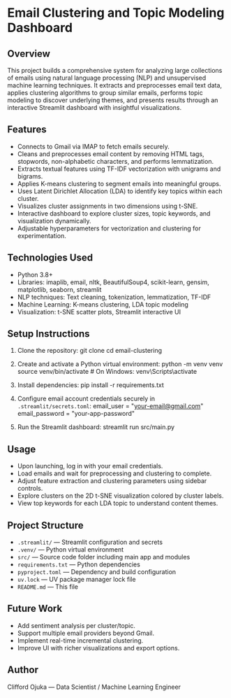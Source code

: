 # Email Clustering and Topic Modeling Dashboard

## Overview

This project builds a comprehensive system for analyzing large collections of emails using natural language processing (NLP) and unsupervised machine learning techniques. It extracts and preprocesses email text data, applies clustering algorithms to group similar emails, performs topic modeling to discover underlying themes, and presents results through an interactive Streamlit dashboard with insightful visualizations.

## Features

- Connects to Gmail via IMAP to fetch emails securely.
- Cleans and preprocesses email content by removing HTML tags, stopwords, non-alphabetic characters, and performs lemmatization.
- Extracts textual features using TF-IDF vectorization with unigrams and bigrams.
- Applies K-means clustering to segment emails into meaningful groups.
- Uses Latent Dirichlet Allocation (LDA) to identify key topics within each cluster.
- Visualizes cluster assignments in two dimensions using t-SNE.
- Interactive dashboard to explore cluster sizes, topic keywords, and visualization dynamically.
- Adjustable hyperparameters for vectorization and clustering for experimentation.

## Technologies Used

- Python 3.8+
- Libraries: imaplib, email, nltk, BeautifulSoup4, scikit-learn, gensim, matplotlib, seaborn, streamlit
- NLP techniques: Text cleaning, tokenization, lemmatization, TF-IDF
- Machine Learning: K-means clustering, LDA topic modeling
- Visualization: t-SNE scatter plots, Streamlit interactive UI

## Setup Instructions

1. Clone the repository:
git clone <repository-url>
cd email-clustering


2. Create and activate a Python virtual environment:
python -m venv venv
source venv/bin/activate # On Windows: venv\Scripts\activate


3. Install dependencies:
pip install -r requirements.txt


4. Configure email account credentials securely in `.streamlit/secrets.toml`:
email_user = "your-email@gmail.com"
email_password = "your-app-password"


5. Run the Streamlit dashboard:
streamlit run src/main.py


## Usage

- Upon launching, log in with your email credentials.
- Load emails and wait for preprocessing and clustering to complete.
- Adjust feature extraction and clustering parameters using sidebar controls.
- Explore clusters on the 2D t-SNE visualization colored by cluster labels.
- View top keywords for each LDA topic to understand content themes.

## Project Structure

- `.streamlit/` — Streamlit configuration and secrets
- `.venv/` — Python virtual environment
- `src/` — Source code folder including main app and modules
- `requirements.txt` — Python dependencies
- `pyproject.toml` — Dependency and build configuration
- `uv.lock` — UV package manager lock file
- `README.md` — This file

## Future Work

- Add sentiment analysis per cluster/topic.
- Support multiple email providers beyond Gmail.
- Implement real-time incremental clustering.
- Improve UI with richer visualizations and export options.

## Author

Clifford Ojuka — Data Scientist / Machine Learning Engineer